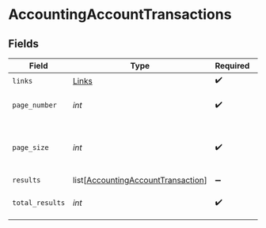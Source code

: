 # AccountingAccountTransactions


## Fields

| Field                                                                                     | Type                                                                                      | Required                                                                                  | Description                                                                               |
| ----------------------------------------------------------------------------------------- | ----------------------------------------------------------------------------------------- | ----------------------------------------------------------------------------------------- | ----------------------------------------------------------------------------------------- |
| `links`                                                                                   | [Links](../../models/shared/links.md)                                                     | :heavy_check_mark:                                                                        | N/A                                                                                       |
| `page_number`                                                                             | *int*                                                                                     | :heavy_check_mark:                                                                        | Current page number.                                                                      |
| `page_size`                                                                               | *int*                                                                                     | :heavy_check_mark:                                                                        | Number of items to return in results array.                                               |
| `results`                                                                                 | list[[AccountingAccountTransaction](../../models/shared/accountingaccounttransaction.md)] | :heavy_minus_sign:                                                                        | N/A                                                                                       |
| `total_results`                                                                           | *int*                                                                                     | :heavy_check_mark:                                                                        | Total number of items.                                                                    |